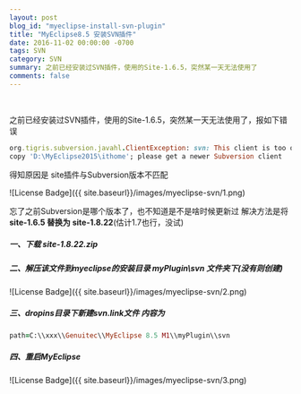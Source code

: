 ```yaml
---
layout: post
blog_id: "myeclipse-install-svn-plugin"
title: "MyEclipse8.5 安装SVN插件"
date: 2016-11-02 00:00:00 -0700
tags: SVN
category: SVN
summary: 之前已经安装过SVN插件，使用的Site-1.6.5，突然某一天无法使用了
comments: false
---
```

<br>

之前已经安装过SVN插件，使用的Site-1.6.5，突然某一天无法使用了，报如下错误

```ruby
org.tigris.subversion.javahl.ClientException: svn: This client is too old to work with working 
copy 'D:\MyEclipse2015\ithome'; please get a newer Subversion client
```

得知原因是 site插件与Subversion版本不匹配 

![License Badge]({{ site.baseurl}}/images/myeclipse-svn/1.png)

忘了之前Subversion是哪个版本了，也不知道是不是啥时候更新过
解决方法是将 **site-1.6.5 替换为 site-1.8.22**(估计1.7也行，没试)

##### **一、下载 site-1.8.22.zip**

##### **二、解压该文件到myeclipse的安装目录 myPlugin\svn 文件夹下(没有则创建)**

![License Badge]({{ site.baseurl}}/images/myeclipse-svn/2.png)

##### **三、dropins目录下新建svn.link文件 内容为**

```ruby
path=C:\\xxx\\Genuitec\\MyEclipse 8.5 M1\\myPlugin\\svn
```

##### **四、重启MyEclipse**

![License Badge]({{ site.baseurl}}/images/myeclipse-svn/3.png)

